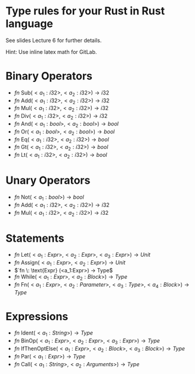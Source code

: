 # Type rules for your Rust in Rust language

See slides Lecture 6 for further details.

Hint: Use inline latex math for GitLab.

# Binary Operators
- $`fn \: \text{Sub}(<a_1:i32>, <a_2:i32>) \to i32`$
- $`fn \: \text{Add}(<a_1:i32>, <a_2:i32>) \to i32`$
- $`fn \: \text{Mul}(<a_1:i32>, <a_2:i32>) \to i32`$
- $`fn \: \text{Div}(<a_1:i32>, <a_2:i32>) \to i32`$
- $`fn \: \text{And}(<a_1:bool>, <a_2:bool>) \to bool`$
- $`fn \: \text{Or}(<a_1:bool>, <a_2:bool>) \to bool`$
- $`fn \: \text{Eq}(<a_1:i32>, <a_2:i32>) \to bool`$
- $`fn \: \text{Gt}(<a_1:i32>, <a_2:i32>) \to bool`$
- $`fn \: \text{Lt}(<a_1:i32>, <a_2:i32>) \to bool`$

# Unary Operators
- $`fn \: \text{Not}(<a_1:bool>) \to bool`$
- $`fn \: \text{Add}(<a_1:i32>, <a_2:i32>) \to i32`$
- $`fn \: \text{Mul}(<a_1:i32>, <a_2:i32>) \to i32`$

# Statements
- $`fn \: \text{Let}(<a_1:Expr>, <a_2:Expr>, <a_3:Expr>) → Unit`$
- $`fn \: \text{Assign} (<a_1:Expr>, <a_2:Expr>) → Unit`$
- $`fn \: \text{Expr} (<a_1:Expr>) → Type$
- $`fn \: \text{While} (<a_1:Expr>, <a_2:Block>) → Type`$
- $`fn \: \text{Fn} (<a_1:Expr>, <a_2:Parameter>, <a_3:Type>, <a_4:Block>) → Type`$

# Expressions
- $`fn \: \text{Ident} (<a_1:String>) → Type`$
- $`fn \: \text{BinOp} (<a_1:Expr>, <a_2:Expr>, <a_3:Expr>) → Type`$
- $`fn \: \text{IfThenOptElse} (<a_1:Expr>, <a_2:Block>, <a_3:Block>) → Type`$
- $`fn \: \text{Par} (<a_1:Expr>) → Type`$
- $`fn \: \text{Call} (<a_1:String>, <a_2:Arguments>) → Type`$
